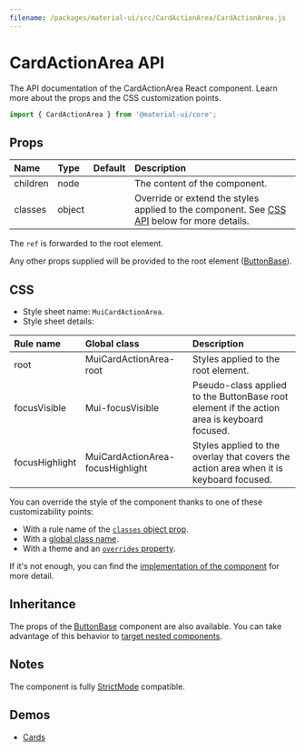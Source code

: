 ```yaml
---
filename: /packages/material-ui/src/CardActionArea/CardActionArea.js
---
```


<!--- This documentation is automatically generated, do not try to edit it. -->

# CardActionArea API

<p class="description">The API documentation of the CardActionArea React component. Learn more about the props and the CSS customization points.</p>

```js
import { CardActionArea } from '@material-ui/core';
```



## Props

| Name | Type | Default | Description |
|:-----|:-----|:--------|:------------|
| <span class="prop-name">children</span> | <span class="prop-type">node</span> |  | The content of the component. |
| <span class="prop-name">classes</span> | <span class="prop-type">object</span> |  | Override or extend the styles applied to the component. See [CSS API](#css) below for more details. |

The `ref` is forwarded to the root element.

Any other props supplied will be provided to the root element ([ButtonBase](/api/button-base/)).

## CSS

- Style sheet name: `MuiCardActionArea`.
- Style sheet details:

| Rule name | Global class | Description |
|:-----|:-------------|:------------|
| <span class="prop-name">root</span> | <span class="prop-name">MuiCardActionArea-root</span> | Styles applied to the root element.
| <span class="prop-name">focusVisible</span> | <span class="prop-name">Mui-focusVisible</span> | Pseudo-class applied to the ButtonBase root element if the action area is keyboard focused.
| <span class="prop-name">focusHighlight</span> | <span class="prop-name">MuiCardActionArea-focusHighlight</span> | Styles applied to the overlay that covers the action area when it is keyboard focused.

You can override the style of the component thanks to one of these customizability points:

- With a rule name of the [`classes` object prop](/customization/components/#overriding-styles-with-classes).
- With a [global class name](/customization/components/#overriding-styles-with-global-class-names).
- With a theme and an [`overrides` property](/customization/globals/#css).

If it's not enough, you can find the [implementation of the component](https://github.com/mui-org/material-ui/blob/master/packages/material-ui/src/CardActionArea/CardActionArea.js) for more detail.

## Inheritance

The props of the [ButtonBase](/api/button-base/) component are also available.
You can take advantage of this behavior to [target nested components](/guides/api/#spread).

## Notes

The component is fully [StrictMode](https://reactjs.org/docs/strict-mode.html) compatible.

## Demos

- [Cards](/components/cards/)


